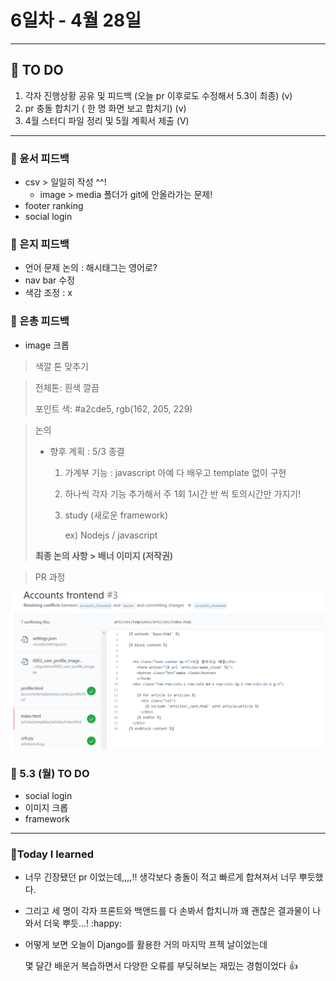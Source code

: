 # 6**일차 - 4월 28일**

------

## :memo: TO DO 

1. 각자 진행상황 공유 및 피드백 (오늘 pr 이후로도 수정해서 5.3이 최종) (v) 
2. pr 충돌 합치기 ( 한 명 화면 보고 합치기) (v)
3. 4월 스터디 파일 정리 및 5월 계획서 제출 (V)

<hr> 


### :large_orange_diamond:  윤서 피드백 

- csv > 일일히 작성 ^^!  
  - image > media 폴더가 git에 안올라가는 문제! 
- footer ranking 
- social login 

### :large_orange_diamond:  은지 피드백 

- 언어 문제 논의 : 해시태그는 영어로?
- nav bar 수정 
- 색감 조정 :  x 

### :large_orange_diamond: 은총 피드백 

- image 크롭 



> 색깔 톤 맞추기

> 전체톤: 흰색 깔끔
>
> 포인트 색: \#a2cde5, rgb(162, 205, 229)



> 논의 
>
> - 향후 계획 : 5/3 종결 
>
>   1. 가계부 기능 : javascript 아예 다 배우고 template 없이 구현 
>
>   2. 하나씩 각자 기능 추가해서 주 1회 1시간 반 씩 토의시간만 가지기!
>
>   3. study (새로운 framework) 
>
>      ex) Nodejs / javascript 
>
> **최종 논의 사항 > 배너 이미지 (저작권)** 



> PR 과정 

![image-20210428203923712](0428.assets/image-20210428203923712.png)



### :baby_chick: 5.3 (월) TO DO 

- social login 
- 이미지 크롭 
- framework 

<hr>



### 💜Today I learned 

- 너무 긴장됐던 pr 이었는데,,,,!! 생각보다 충돌이 적고 빠르게 합쳐져서 너무 뿌듯했다. 
- 그리고 세 명이 각자 프론트와 백앤드를 다 손봐서 합치니까 꽤 괜찮은 결과물이 나와서 더욱 뿌듯...! :happy:



- 어떻게 보면 오늘이 Django를 활용한 거의 마지막 프젝 날이었는데 

  몇 달간 배운거 복습하면서 다양한 오류를 부딪혀보는 재밌는 경험이었다 :thumbsup: 
